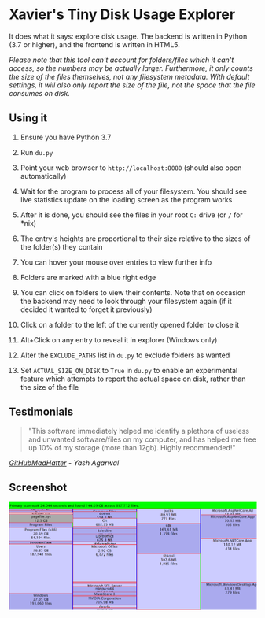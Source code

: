 # Xavier's Tiny Disk Usage Explorer

It does what it says: explore disk usage. The backend is written in Python (3.7 or higher), and the frontend is written in HTML5.

_Please note that this tool can't account for folders/files which it can't access, so the numbers may be actually larger. Furthermore, it only counts the size of the files themselves, not any filesystem metadata. With default settings, it will also only report the size of the file, not the space that the file consumes on disk._

## Using it

 1. Ensure you have Python 3.7

 2. Run `du.py`

 3. Point your web browser to `http://localhost:8080` (should also open automatically)

 4. Wait for the program to process all of your filesystem. You should see live statistics update on the loading screen as the program works

 5. After it is done, you should see the files in your root `C:` drive (or `/` for *nix)

 6. The entry's heights are proportional to their size relative to the sizes of the folder(s) they contain

 7. You can hover your mouse over entries to view further info

 8. Folders are marked with a blue right edge

 9. You can click on folders to view their contents. Note that on occasion the backend may need to look through your filesystem again (if it decided it wanted to forget it previously)

 10. Click on a folder to the left of the currently opened folder to close it

 11. Alt+Click on any entry to reveal it in explorer (Windows only)

 12. Alter the `EXCLUDE_PATHS` list in `du.py` to exclude folders as wanted

 13. Set `ACTUAL_SIZE_ON_DISK` to `True` in `du.py` to enable an experimental feature which attempts to report the actual space on disk, rather than the size of the file

## Testimonials

> "This software immediately helped me identify a plethora of useless and unwanted software/files on my computer, and has helped me free up 10% of my storage (more than 12gb). Highly recommended!"

_[GitHubMadHatter](https://github.com/GitHubMadHatter) - Yash Agarwal_

## Screenshot

![A screenshot of the software](screenshot.png?raw=true "A sample usage of du.py")

